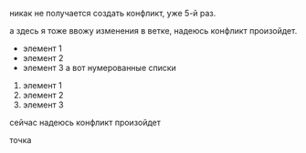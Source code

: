 никак не получается создать конфликт, уже 5-й раз.


а здесь я тоже ввожу изменения в ветке, надеюсь конфликт произойдет.

* элемент 1
* элемент 2
* элемент 3
 а вот нумерованные списки
 1. элемент 1
 2. элемент 2
 3. элемент 3

 сейчас надеюсь конфликт произойдет

 точка